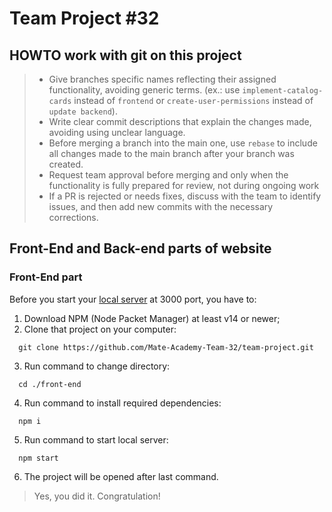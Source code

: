 # Team Project #32

## HOWTO work with git on this project

> - Give branches specific names reflecting their assigned functionality, avoiding generic terms. (ex.: use `implement-catalog-cards` instead of `frontend` or `create-user-permissions` instead of `update backend`).
> - Write clear commit descriptions that explain the changes made, avoiding using unclear language.
> - Before merging a branch into the main one, use `rebase` to include all changes made to the main branch after your branch was created.
> - Request team approval before merging and only when the functionality is fully prepared for review, not during ongoing work
> - If a PR is rejected or needs fixes, discuss with the team to identify issues, and then add new commits with the necessary corrections.

## Front-End and Back-end parts of website

### Front-End part

Before you start your [local server](http://localhost:3000/) at 3000 port, you have to:

1. Download NPM (Node Packet Manager) at least v14 or newer;
2. Clone that project on your computer:

```
  git clone https://github.com/Mate-Academy-Team-32/team-project.git
```

3. Run command to change directory:

```
  cd ./front-end
```

4. Run command to install required dependencies:

```
  npm i
```

5. Run command to start local server:

```
  npm start
```

6. The project will be opened after last command.

> Yes, you did it. Congratulation!
